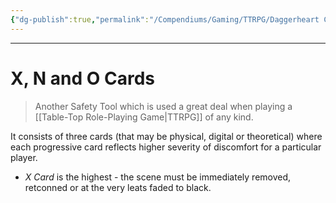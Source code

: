 ```yaml
---
{"dg-publish":true,"permalink":"/Compendiums/Gaming/TTRPG/Daggerheart Compendium/Safety Tools/X, N and O Cards/"}
---
```



---
# X, N and O Cards
> Another Safety Tool which is used a great deal when playing a [[Table-Top Role-Playing Game\|TTRPG]] of any kind.

It consists of three cards (that may be physical, digital or theoretical) where each progressive card reflects higher severity of discomfort for a particular player.

- *X Card* is the highest - the scene must be immediately removed, retconned or at the very leats faded to black.